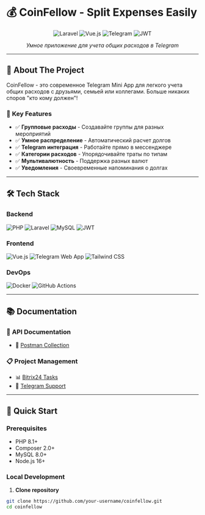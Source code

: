 # 💰 CoinFellow - Split Expenses Easily

<div align="center">

![Laravel](https://img.shields.io/badge/Laravel-FF2D20?style=for-the-badge&logo=laravel&logoColor=white)
![Vue.js](https://img.shields.io/badge/Vue.js-35495E?style=for-the-badge&logo=vue.js&logoColor=4FC08D)
![Telegram](https://img.shields.io/badge/Telegram-2CA5E0?style=for-the-badge&logo=telegram&logoColor=white)
![JWT](https://img.shields.io/badge/JWT-000000?style=for-the-badge&logo=JSON%20web%20tokens&logoColor=white)

*Умное приложение для учета общих расходов в Telegram*



</div>

---

## 🌟 **About The Project**



CoinFellow - это современное Telegram Mini App для легкого учета общих расходов с друзьями, семьей или коллегами. Больше никаких споров "кто кому должен"!

### 🚀 **Key Features**

- ✅ **Групповые расходы** - Создавайте группы для разных мероприятий
- ✅ **Умное распределение** - Автоматический расчет долгов
- ✅ **Telegram интеграция** - Работайте прямо в мессенджере
- ✅ **Категории расходов** - Упорядочивайте траты по типам
- ✅ **Мультивалютность** - Поддержка разных валют
- ✅ **Уведомления** - Своевременные напоминания о долгах

---

## 🛠 **Tech Stack**

### **Backend**
![PHP](https://img.shields.io/badge/PHP-777BB4?style=flat-square&logo=php&logoColor=white)
![Laravel](https://img.shields.io/badge/Laravel-FF2D20?style=flat-square&logo=laravel&logoColor=white)
![MySQL](https://img.shields.io/badge/MySQL-005C84?style=flat-square&logo=mysql&logoColor=white)
![JWT](https://img.shields.io/badge/JWT-000000?style=flat-square&logo=JSON%20web%20tokens&logoColor=white)

### **Frontend**
![Vue.js](https://img.shields.io/badge/Vue.js-35495E?style=flat-square&logo=vue.js&logoColor=4FC08D)
![Telegram Web App](https://img.shields.io/badge/Telegram-2CA5E0?style=flat-square&logo=telegram&logoColor=white)
![Tailwind CSS](https://img.shields.io/badge/Tailwind_CSS-38B2AC?style=flat-square&logo=tailwind-css&logoColor=white)

### **DevOps**
![Docker](https://img.shields.io/badge/Docker-2CA5E0?style=flat-square&logo=docker&logoColor=white)
![GitHub Actions](https://img.shields.io/badge/GitHub_Actions-2088FF?style=flat-square&logo=github-actions&logoColor=white)

---

## 📚 **Documentation**

### 🔗 **API Documentation**
- 📖 [Postman Collection](https://lively-astronaut-179920.postman.co/workspace/API~1fbe64a2-bdba-4aa7-b5da-cae9c1d126f2/collection/27047596-adb81a45-106a-47af-8b30-2b8fefcc59ff?action=share&source=copy-link&creator=27047596)

### 📋 **Project Management**
- 📊 [Bitrix24 Tasks](https://b24-trzm16.bitrix24.ru/workgroups/group/2/tasks/)
- 💬 [Telegram Support](https://t.me/aevonso)

---

## 🚀 **Quick Start**

### **Prerequisites**
- PHP 8.1+
- Composer 2.0+
- MySQL 8.0+
- Node.js 16+

### **Local Development**

1. **Clone repository**
```bash
git clone https://github.com/your-username/coinfellow.git
cd coinfellow
